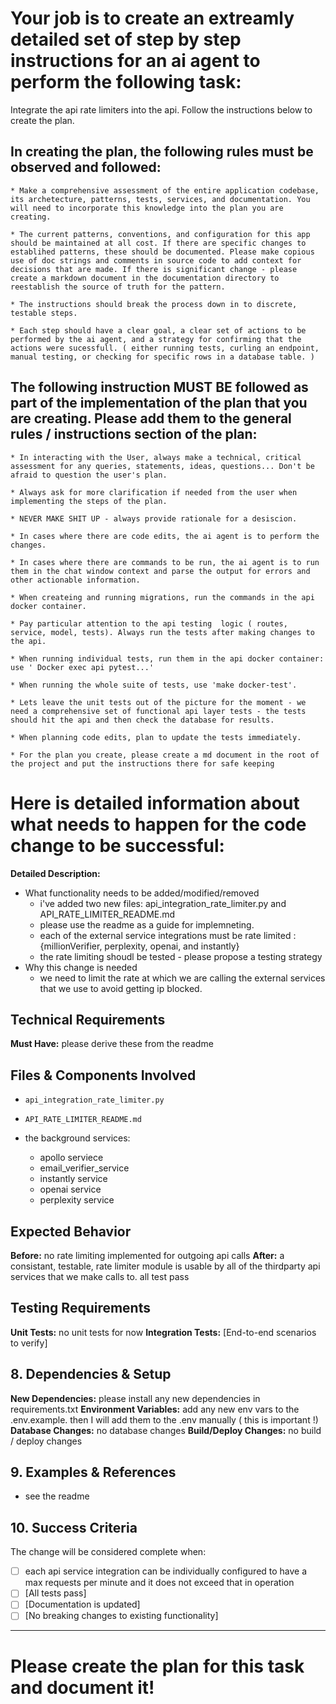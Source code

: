 


# Your job is to create an extreamly detailed set of step by step instructions for an ai agent to perform the following task:

Integrate the api rate limiters into the api. Follow the instructions below to create the plan.


## In creating the plan, the following rules must be observed and followed:

    * Make a comprehensive assessment of the entire application codebase, its archetecture, patterns, tests, services, and documentation. You will need to incorporate this knowledge into the plan you are creating. 

    * The current patterns, conventions, and configuration for this app should be maintained at all cost. If there are specific changes to establihed patterns, these should be documented. Please make copious use of doc strings and comments in source code to add context for decisions that are made. If there is significant change - please create a markdown document in the documentation directory to reestablish the source of truth for the pattern. 

    * The instructions should break the process down in to discrete, testable steps.

    * Each step should have a clear goal, a clear set of actions to be performed by the ai agent, and a strategy for confirming that the actions were sucessfull. ( either running tests, curling an endpoint, manual testing, or checking for specific rows in a database table. )

## The following instruction MUST BE followed as part of the implementation of the plan that you are creating. Please add them to the general rules / instructions section of the plan:

    * In interacting with the User, always make a technical, critical assessment for any queries, statements, ideas, questions... Don't be afraid to question the user's plan. 

    * Always ask for more clarification if needed from the user when implementing the steps of the plan. 
    
    * NEVER MAKE SHIT UP - always provide rationale for a desiscion. 

    * In cases where there are code edits, the ai agent is to perform the changes.

    * In cases where there are commands to be run, the ai agent is to run them in the chat window context and parse the output for errors and other actionable information.

    * When createing and running migrations, run the commands in the api docker container.

    * Pay particular attention to the api testing  logic ( routes, service, model, tests). Always run the tests after making changes to the api.

    * When running individual tests, run them in the api docker container: use ' Docker exec api pytest...'

    * When running the whole suite of tests, use 'make docker-test'.

    * Lets leave the unit tests out of the picture for the moment - we need a comprehensive set of functional api layer tests - the tests should hit the api and then check the database for results. 

    * When planning code edits, plan to update the tests immediately.

    * For the plan you create, please create a md document in the root of the project and put the instructions there for safe keeping


# Here is detailed information about what needs to happen for the code change to be successful:


**Detailed Description:**
- What functionality needs to be added/modified/removed
    * i've added two new files: api_integration_rate_limiter.py and API_RATE_LIMITER_README.md
    * please use the readme as a guide for implemneting.
    * each of the external service integrations must be rate limited : {millionVerifier, perplexity, openai, and instantly}
    * the rate limiting shoudl be tested - please propose a testing strategy
- Why this change is needed
    *  we need to limit the rate at which we are calling the external services that we use to avoid getting ip blocked.

##  Technical Requirements
**Must Have:**
please derive these from the readme

##  Files & Components Involved
- `api_integration_rate_limiter.py`
- `API_RATE_LIMITER_README.md`

- the background services:
    * apollo serviece
    * email_verifier_service
    * instantly service
    * openai service
    * perplexity service

##  Expected Behavior
**Before:** no rate limiting implemented for outgoing api calls
**After:** a consistant, testable, rate limiter module is usable by all of the thirdparty api services that we make calls to. all test pass




## Testing Requirements
**Unit Tests:** no unit tests for now
**Integration Tests:** [End-to-end scenarios to verify]


## 8. Dependencies & Setup
**New Dependencies:** please install any new dependencies in requirements.txt
**Environment Variables:** add any new env vars to the .env.example. then I will add them to the .env manually ( this is important !)
**Database Changes:** no database changes
**Build/Deploy Changes:** no build / deploy changes

## 9. Examples & References
* see the readme

## 10. Success Criteria
The change will be considered complete when:
- [ ] each api service integration can be individually configured to have a max requests per minute and it does not exceed that in operation
- [ ] [All tests pass]
- [ ] [Documentation is updated]
- [ ] [No breaking changes to existing functionality]

---

# Please create the plan for this task and document it!